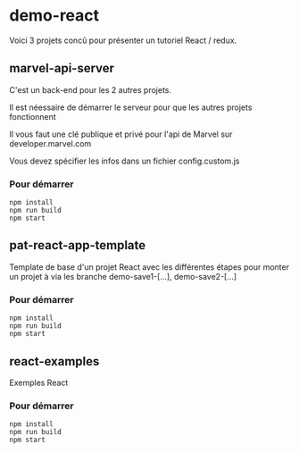 # demo-react

Voici 3 projets concû pour présenter un tutoriel React / redux.

## marvel-api-server

C'est un back-end pour les 2 autres projets.  

Il est néessaire de démarrer le serveur pour que les autres projets fonctionnent

Il vous faut une clé publique et privé pour l'api  de Marvel sur developer.marvel.com

Vous devez spécifier les infos dans un fichier config.custom.js


### Pour démarrer
```
npm install
npm run build
npm start
```
## pat-react-app-template

Template de base d'un projet React avec les différentes étapes pour monter un projet à via les branche demo-save1-[...], demo-save2-[...]

### Pour démarrer
```
npm install
npm run build
npm start
```

## react-examples

Exemples React

### Pour démarrer
```
npm install
npm run build
npm start
```
